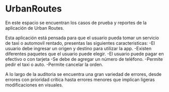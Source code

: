 # UrbanRoutes
En este espacio  se encuentran los casos de prueba y reportes de la aplicación de Urban Routes. 

Esta  aplicación está pensada para que el usuario pueda tomar un servicio de  taxi o automovil rentado, presentas las siguientes caracteristicas:
-El usuario debe ingresar un origen y destino para utilizar la app.
-Existen diferentes paquetes que el usuario puede elegir.
-El usuario puede pagar en efectivo o con tarjeta
-Se debe de agregar un número de teléfono.
-Permite pedir el taxi o auto.
-Permite cancelar la orden.


A lo largo de la auditoria se encuentra una gran variedad de errores, desde errores con prioridad crítica hasta errores menores que implican ligeras modificaciones en visuales.

